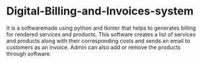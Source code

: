 # Digital-Billing-and-Invoices-system
It is a softwaremade using python and tkinter that helps to generates billing for rendered services and products. This software
creates a list of services and products along with their corresponding costs and sends an email
to customers as an invoice. Admin can also add or remove the products through software.
